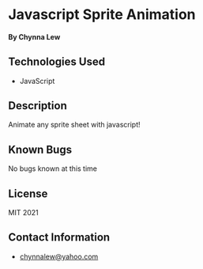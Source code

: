 # Javascript Sprite Animation

#### By Chynna Lew

## Technologies Used

* JavaScript

## Description

Animate any sprite sheet with javascript!



## Known Bugs

No bugs known at this time

## License

MIT 2021

## Contact Information

* <chynnalew@yahoo.com>